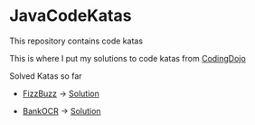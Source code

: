 # JavaCodeKatas
This repository contains code katas

This is where I put my solutions to code katas from [CodingDojo](https://codingdojo.org/KataCatalogue/)

Solved Katas so far
- [FizzBuzz](https://codingdojo.org/kata/FizzBuzz/)
  -> [Solution](/fizzbuzz)

- [BankOCR](https://codingdojo.org/kata/BankOCR/)
  -> [Solution](/bankcodecr)
